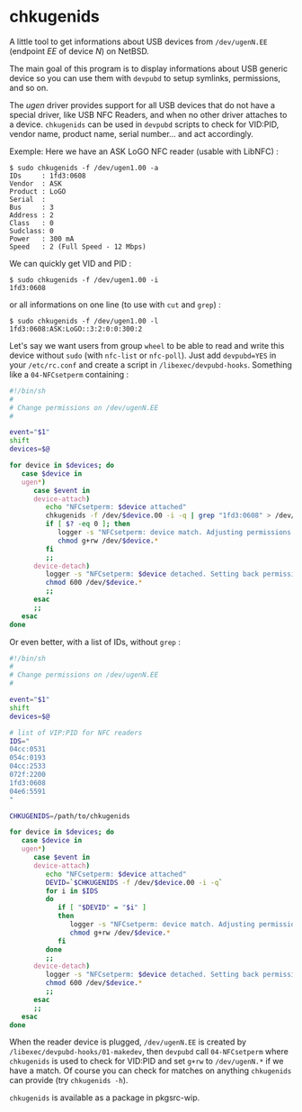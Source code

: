 # chkugenids
A little tool to get informations about USB devices from `/dev/ugenN.EE` (endpoint *EE* of device *N*) on NetBSD.

The main goal of this program is to display informations about USB generic device so you can use them with `devpubd` to setup symlinks, permissions, and so on.

The *ugen* driver provides support for all USB devices that do not have a special driver, like USB NFC Readers, and when no other driver attaches to a device. `chkugenids` can be used in `devpubd` scripts to check for VID:PID, vendor name, product name, serial number... and act accordingly.

Exemple: Here we have an ASK LoGO NFC reader (usable with LibNFC) :

```
$ sudo chkugenids -f /dev/ugen1.00 -a
IDs     : 1fd3:0608
Vendor  : ASK
Product : LoGO
Serial  :
Bus     : 3
Address : 2
Class   : 0
Sudclass: 0
Power   : 300 mA
Speed   : 2 (Full Speed - 12 Mbps)
```

We can quickly get VID and PID :

```
$ sudo chkugenids -f /dev/ugen1.00 -i
1fd3:0608
```

or all informations on one line (to use with `cut` and `grep`) :

```
$ sudo chkugenids -f /dev/ugen1.00 -l
1fd3:0608:ASK:LoGO::3:2:0:0:300:2
```

Let's say we want users from group `wheel` to be able to read and write this device without `sudo` (with `nfc-list` or `nfc-poll`). Just add `devpubd=YES` in your `/etc/rc.conf` and create a script in `/libexec/devpubd-hooks`. Something like a `04-NFCsetperm` containing :

```bash
#!/bin/sh
#
# Change permissions on /dev/ugenN.EE
#

event="$1"
shift
devices=$@

for device in $devices; do
   case $device in
   ugen*)
      case $event in
      device-attach)
         echo "NFCsetperm: $device attached"
         chkugenids -f /dev/$device.00 -i -q | grep "1fd3:0608" > /dev/null
         if [ $? -eq 0 ]; then
            logger -s "NFCsetperm: device match. Adjusting permissions for /dev/$device.*"
            chmod g+rw /dev/$device.*
         fi
         ;;
      device-detach)
         logger -s "NFCsetperm: $device detached. Setting back permissions on /dev/$device.*!"
         chmod 600 /dev/$device.*
         ;;
      esac
      ;;
   esac
done
```

Or even better, with a list of IDs, without `grep` :

```bash
#!/bin/sh
#
# Change permissions on /dev/ugenN.EE
#

event="$1"
shift
devices=$@

# list of VIP:PID for NFC readers
IDS="
04cc:0531
054c:0193
04cc:2533
072f:2200
1fd3:0608
04e6:5591
"

CHKUGENIDS=/path/to/chkugenids

for device in $devices; do
   case $device in
   ugen*)
      case $event in
      device-attach)
         echo "NFCsetperm: $device attached"
         DEVID=`$CHKUGENIDS -f /dev/$device.00 -i -q`
         for i in $IDS
         do
            if [ "$DEVID" = "$i" ]
            then
               logger -s "NFCsetperm: device match. Adjusting permissions for /dev/$device.*"
               chmod g+rw /dev/$device.*
            fi
         done
         ;;
      device-detach)
         logger -s "NFCsetperm: $device detached. Setting back permissions on /dev/$device.*"
         chmod 600 /dev/$device.*
         ;;
      esac
      ;;
   esac
done
```

When the reader device is plugged, `/dev/ugenN.EE` is created by `/libexec/devpubd-hooks/01-makedev`, then `devpubd` call `04-NFCsetperm` where `chkugenids` is used to check for VID:PID and set `g+rw` to `/dev/ugenN.*` if we have a match. Of course you can check for matches on anything `chkugenids` can provide (try `chkugenids -h`).

`chkugenids` is available as a package in pkgsrc-wip.
